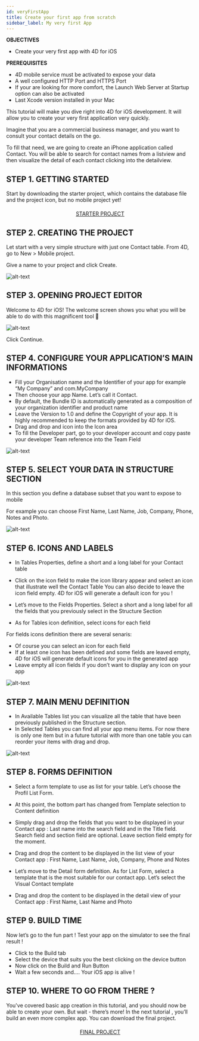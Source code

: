 ```yaml
---
id: veryFirstApp
title: Create your first app from scratch
sidebar_label: My very first App
---
```


<div class = "objectives">
<b>OBJECTIVES</b>

* Create your very first app with 4D for iOS
</div>

<div class = "prerequisites">
<b>PREREQUISITES</b>

* 4D mobile service must be activated to expose your data
* A well configured HTTP Port and HTTPS Port
* If your are looking for more comfort, the Launch Web Server at Startup option can also be activated
* Last Xcode version installed in your Mac
</div>


This tutorial will make you dive right into 4D for iOS development. It will allow you to create your very first application very quickly.

Imagine that you are a commercial business manager, and you want to consult your contact details on the go.

To fill that need, we are going to create an iPhone application called Contact. You will be able to search for contact names from a listview and then visualize the detail of each contact clicking into the detailview.

## STEP 1. GETTING STARTED
Start by downloading the starter project, which contains the database file and the project icon, but no mobile project yet!

<div style="text-align: center; margin-top: 20px">
<a class="button"
href="../assets/contactDemoApp/ContactStarter.zip">STARTER PROJECT</a>
</div>


 

## STEP 2. CREATING THE PROJECT

Let start with a very simple structure with just one Contact table. From 4D, go to New > Mobile project.

Give a name to your project and click Create.

![alt-text](assets/CreateYourAppFromScratch/Project-creation-4D-for-iOS.png)


## STEP 3. OPENING PROJECT EDITOR

Welcome to 4D for iOS! The welcome screen shows you what you will be able to do with this magnificent tool 🙂

![alt-text](assets/CreateYourAppFromScratch/Welcome-Screen-4D-for-iOS.png)

Click Continue.


## STEP 4. CONFIGURE YOUR APPLICATION’S MAIN INFORMATIONS

* Fill your Organisation name and the Identifier of your app for example “My Company” and com.MyCompany
* Then choose your app Name. Let’s call it Contact.
* By default, the Bundle ID is automatically generated as a composition of your organization identifier and product name
* Leave the Version to 1.0 and define the Copyright of your app. It is highly recommended to keep the formats provided by 4D for iOS.
* Drag and drop and icon into the Icon area
* To fill the Developer part, go to your developer account and copy paste your developer Team reference into the Team Field

![alt-text](assets/CreateYourAppFromScratch/Contact-app-general-section-4D-for-iOS.png)


## STEP 5. SELECT YOUR DATA IN STRUCTURE SECTION

In this section you define a database subset that you want to expose to mobile

For example you can choose First Name, Last Name, Job, Company, Phone, Notes and Photo.

![alt-text](assets/CreateYourAppFromScratch/Contact-app-structure-section-4D-for-iOS.png)

## STEP 6. ICONS AND LABELS

* In Tables Properties, define a short and a long label for your Contact table
* Click on the icon field to make the icon library appear and select an icon that illustrate well the Contact Table
You can also decide to leave the icon field empty. 4D for iOS will generate a default icon for you !

* Let’s move to the Fields Properties. Select a short and a long label for all the fields that you previously select in the Structure Section
* As for Tables icon definition, select icons for each field
 

For fields icons definition there are several senaris:

* Of course you can select an icon for each field
* If at least one icon has been defined and some fields are leaved empty, 4D for iOS will generate default icons for you in the generated app
* Leave empty all icon fields if you don’t want to display any icon on your app

![alt-text](assets/CreateYourAppFromScratch/Contact-app-icons-labels-section-4D-for-iOS.png)

## STEP 7. MAIN MENU DEFINITION

* In Available Tables list you can visualize all the table that have been previously published in the Structure section.
* In Selected Tables you can find all your app menu items. For now there is only one item but in a future tutorial with more than one table you can reorder your items with drag and drop.

![alt-text](assets/CreateYourAppFromScratch/Contact-app-main-menu-section-4D-for-iOS.png)

## STEP 8. FORMS DEFINITION

* Select a form template to use as list for your table. Let’s choose the Profil List Form.
 

* At this point, the bottom part has changed from Template selection to Content definition
 

* Simply drag and drop the fields that you want to be displayed in your Contact app : Last name into the search field and in the Title field. Search field and section field are optional. Leave section field empty for the moment.
* Drag and drop the content to be displayed in the list view of your Contact app : First Name, Last Name, Job, Company, Phone and Notes

* Let’s move to the Detail form definition. As for List Form, select a template that is  the most suitable for our contact app. Let’s select the Visual Contact template
* Drag and drop the content to be displayed in the detail view of your Contact app : First Name, Last Name and Photo

## STEP 9. BUILD TIME

Now let’s go to the fun part ! Test your app on the simulator to see the final result !

* Click to the Build tab
* Select the device that suits you the best clicking on the device button
* Now click on the Build and Run Button
* Wait a few seconds and…. Your iOS app is alive !

## STEP 10. WHERE TO GO FROM THERE ?

You've covered basic app creation in this tutorial, and you should now be able to create your own. But wait - there’s more! In the next tutorial , you’ll build an even more complex app.
You can download the final project.


<div style="text-align: center; margin-top: 20px">
<a class="button"
href="../assets/contactDemoApp/ContactFinal.zip">FINAL PROJECT</a>
</div>

